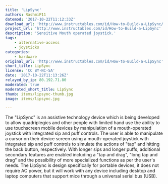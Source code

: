 ```yaml
---
title: 'LipSync'
authors: RashmiP11
datemod: '2017-10-22T11:12:33Z'
download_url: 'http://www.instructables.com/id/How-to-Build-a-LipSync/'
project_url: 'http://www.instructables.com/id/How-to-Build-a-LipSync'
description: 'Sensitive Mouth operated joystick.'
tags:
    - alternative-access
    - joysticks
categories:
    - hardware
original_url: 'http://www.instructables.com/id/How-to-Build-a-LipSync'
short_title: LipSync
license: 'CC BY-NC-SA'
date: '2017-10-22T11:13:26Z'
relayed_by_ip: 80.192.71.80
moderated: true
moderated_short_title: LipSync
thumb: items/lipsync-thumb.jpg
image: items/lipsync.jpg

---
```


The &quot;LipSync&quot; is an assistive technology device which is being developed to allow quadriplegics and other people with limited hand use the ability to use touchscreen mobile devices by manipulation of a mouth-operated joystick with integrated sip and puff controls. The user is able to manipulate a cursor on their device screen using a mouth-operated joystick with integrated sip and puff controls to simulate the actions of &quot;tap&quot; and hitting the back button, respectively. With longer sips and longer puffs, additional secondary features are enabled including a &quot;tap and drag&quot;, &quot;long tap and drag&quot; and the possibility of more specialized functions as per the user's needs. The LipSync is design specifically for portable devices, it does not require AC power, but it will work with any device including desktop and laptop computers that support mice through a universal serial bus (USB).
